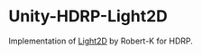 # Unity-HDRP-Light2D

Implementation of [Light2D](https://github.com/Robert-K/light2D) by Robert-K for HDRP.
